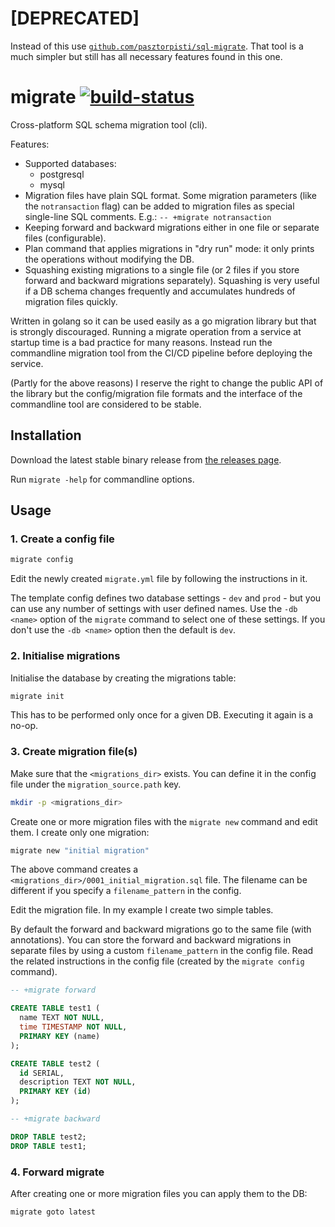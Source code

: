 # \[DEPRECATED\]

Instead of this use [ `github.com/pasztorpisti/sql-migrate`](https://github.com/pasztorpisti/sql-migrate).
That tool is a much simpler but still has all necessary features found in this one.

# migrate [![build-status](https://travis-ci.org/pasztorpisti/migrate.svg?branch=master)](https://travis-ci.org/pasztorpisti/migrate)

Cross-platform SQL schema migration tool (cli).

Features:

- Supported databases:
  - postgresql
  - mysql
- Migration files have plain SQL format. Some migration parameters (like the
  `notransaction` flag) can be added to migration files as special single-line
  SQL comments. E.g.: `-- +migrate notransaction`
- Keeping forward and backward migrations either in one file or separate files
  (configurable).
- Plan command that applies migrations in "dry run" mode:
  it only prints the operations without modifying the DB.
- Squashing existing migrations to a single file (or 2 files if you store
  forward and backward migrations separately). Squashing is very useful if a DB
  schema changes frequently and accumulates hundreds of migration files quickly.

Written in golang so it can be used easily as a go migration library but that is
strongly discouraged.
Running a migrate operation from a service at startup time is a bad practice for many reasons.
Instead run the commandline migration tool from the CI/CD pipeline before deploying the service.

(Partly for the above reasons) I reserve the right to change the public API of
the library but the config/migration file formats and the interface of the
commandline tool are considered to be stable.

## Installation

Download the latest stable binary release from
[the releases page](https://github.com/pasztorpisti/migrate/releases).

Run `migrate -help` for commandline options.

## Usage

### 1. Create a config file

```bash
migrate config
```

Edit the newly created `migrate.yml` file by following the instructions in it.

The template config defines two database settings - `dev` and `prod` - but
you can use any number of settings with user defined names.
Use the `-db <name>` option of the `migrate` command to select one of these settings.
If you don't use the `-db <name>` option then the default is `dev`.

### 2. Initialise migrations

Initialise the database by creating the migrations table:

```bash
migrate init
```

This has to be performed only once for a given DB. Executing it again is a no-op.

### 3. Create migration file(s)

Make sure that the `<migrations_dir>` exists.
You can define it in the config file under the `migration_source.path` key.

```bash
mkdir -p <migrations_dir>
```

Create one or more migration files with the `migrate new` command and edit them.
I create only one migration:

```bash
migrate new "initial migration"
```

The above command creates a `<migrations_dir>/0001_initial_migration.sql` file.
The filename can be different if you specify a `filename_pattern` in the config.

Edit the migration file. In my example I create two simple tables.

By default the forward and backward migrations go to the same file (with annotations).
You can store the forward and backward migrations in separate files by using a
custom `filename_pattern` in the config file. Read the related instructions in
the config file (created by the `migrate config` command).

```sql
-- +migrate forward

CREATE TABLE test1 (
  name TEXT NOT NULL,
  time TIMESTAMP NOT NULL,
  PRIMARY KEY (name)
);

CREATE TABLE test2 (
  id SERIAL,
  description TEXT NOT NULL,
  PRIMARY KEY (id)
);

-- +migrate backward

DROP TABLE test2;
DROP TABLE test1;
```

### 4. Forward migrate

After creating one or more migration files you can apply them to the DB:

```bash
migrate goto latest
```
